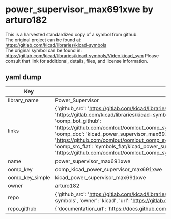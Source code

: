 # power_supervisor_max691xwe by arturo182  
This is a harvested standardized copy of a symbol from github.  
The original project can be found at:  
https://gitlab.com/kicad/libraries/kicad-symbols  
The original symbol can be found in:
https://gitlab.com/kicad/libraries/kicad-symbols/Video.kicad_sym
Please consult that link for additional, details, files, and license information.  
## yaml dump  
| Key | Value |  
| --- | --- |  
| library_name | Power_Supervisor |  
| links | {'github_src': 'https://gitlab.com/kicad/libraries/kicad-symbols/Video.kicad_sym', 'github_src_repo': 'https://gitlab.com/kicad/libraries/kicad-symbols', 'oomp_bot': 'kicad_power_supervisor_max691xwe/working', 'oomp_bot_github': 'https://github.com/oomlout/oomlout_oomp_symbol_bot/tree/main/kicad_power_supervisor_max691xwe/working', 'oomp_doc': 'kicad_power_supervisor_max691xwe/working', 'oomp_doc_github': 'https://github.com/oomlout/oomlout_oomp_symbol_doc/tree/main/kicad_power_supervisor_max691xwe/working', 'oomp_src_flat': 'symbols_flat/kicad_power_supervisor_max691xwe/working', 'oomp_src_flat_github': 'https://github.com/oomlout/oomlout_oomp_symbol_src/tree/main/kicad_power_supervisor_max691xwe/working'} |  
| name | power_supervisor_max691xwe |  
| oomp_key | oomp_kicad_power_supervisor_max691xwe |  
| oomp_key_simple | kicad_power_supervisor_max691xwe |  
| owner | arturo182 |  
| repo | {'github_src': 'https://gitlab.com/kicad/libraries/kicad-symbols/Video.kicad_sym', 'name': 'libraries/kicad-symbols', 'owner': 'kicad', 'url': 'https://gitlab.com/kicad/libraries/kicad-symbols'} |  
| repo_github | {'documentation_url': 'https://docs.github.com/rest/repos/repos#get-a-repository', 'message': 'Not Found'} |  

